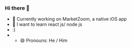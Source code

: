 ### Hi there 👋
- 🔭 Currently working on MarketZoom, a native iOS app
- 🌱 I want to learn react js/ node js
- :)
- - 😄 Pronouns: He / Him
<!--
**Sinceretear/Sinceretear** is a ✨ _special_ ✨ repository because its `README.md` (this file) appears on your GitHub profile.

Here are some ideas to get you started:


- 👯 I’m looking to collaborate on ...
- 🤔 I’m looking for help with ...
- 💬 Ask me about ...
- 📫 How to reach me: ...

- ⚡ Fun fact: ...
-->

